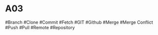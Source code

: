 # A03


#Branch
#Clone
#Commit
#Fetch
#GIT
#Github
#Merge
#Merge Conflict
#Push
#Pull
#Remote
#Repository
